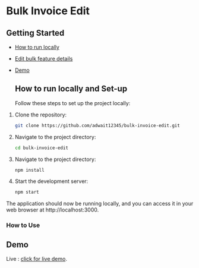 # Bulk Invoice Edit

## Getting Started

* [How to run locally](#run-local)
* [Edit bulk feature details](#bulk-edit)
* [Demo](#demo)

  <a name="run-local"/>

  ## How to run locally and Set-up

  Follow these steps to set up the project locally:

1. Clone the repository:
   ```bash
   git clone https://github.com/adwait12345/bulk-invoice-edit.git
2. Navigate to the project directory:
    ```bash
    cd bulk-invoice-edit
3. Navigate to the project directory:
    ```bash
    npm install
3. Start the development server:
    ```bash
    npm start
The application should now be running locally, and you can access it in your web browser at http://localhost:3000.

<a name="bulk-edit"/>

### How to Use





<a name="demo"/>

## Demo

Live : [click for live demo](https://bulk-invoice-edit-jc5i-adwait12345.vercel.app/).

  